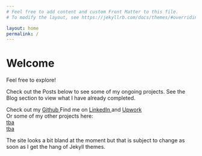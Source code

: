 ```yaml
---
# Feel free to add content and custom Front Matter to this file.
# To modify the layout, see https://jekyllrb.com/docs/themes/#overriding-theme-defaults

layout: home
permalink: /
---
```


<h1>Welcome</h1>

Feel free to explore!

Check out the Posts below to see some of my ongoing projects. See the Blog section to view what I have already completed.

Check out my <a href="https://github.com/jhein420"> Github </a>
Find me on <a href="https://www.linkedin.com/"> LinkedIn </a> and
<a href="https://www.upwork.com/freelancers/~016268a23082c944f8"> Upwork </a> <br>
Or some of my other projects here: <br>
<a href=''>tba</a><br>
<a href=''>tba</a><br>

The site looks a bit bland at the moment but that is subject to change as soon as I get 
the hang of Jekyll themes.


